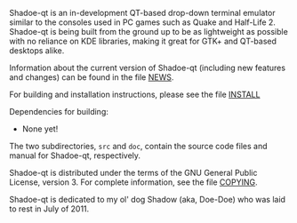 Shadoe-qt is an in-development QT-based drop-down terminal emulator similar to 
the consoles used in PC games such as Quake and Half-Life 2. Shadoe-qt is being 
built from the ground up to be as lightweight as possible with no reliance on
KDE libraries, making it great for GTK+ and QT-based desktops alike. 

Information about the current version of Shadoe-qt (including new features and 
changes) can be found in the file [NEWS](./NEWS).

For building and installation instructions, please see the file [INSTALL](./INSTALL)

Dependencies for building:

* None yet!

The two subdirectories, `src` and `doc`, contain the source code files and 
manual for Shadoe-qt, respectively.

Shadoe-qt is distributed under the terms of the GNU General Public License, 
version 3.  For complete information, see the file [COPYING](./COPYING).

Shadoe-qt is dedicated to my ol' dog Shadow (aka, Doe-Doe) who was laid to rest 
in July of 2011.
